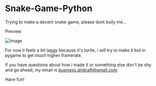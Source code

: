 # Snake-Game-Python
Trying to make a decent snake game, please dont bully me...

Preview:



![image](https://user-images.githubusercontent.com/35309997/175719434-506dcb89-a9fd-4738-8091-3b4abb192ef0.png)

For now it feels a bit laggy because it's turtle, i will try to make it but in pygame to get much higher framerate.

If you have questions about how i made it or something else don't be shy and go ahead, my email is business.alvkraft@gmail.com.

Have fun!
